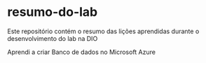 # resumo-do-lab
Este repositório contém o resumo das lições aprendidas durante o desenvolvimento do lab na DIO

Aprendi a criar Banco de dados no Microsoft Azure
